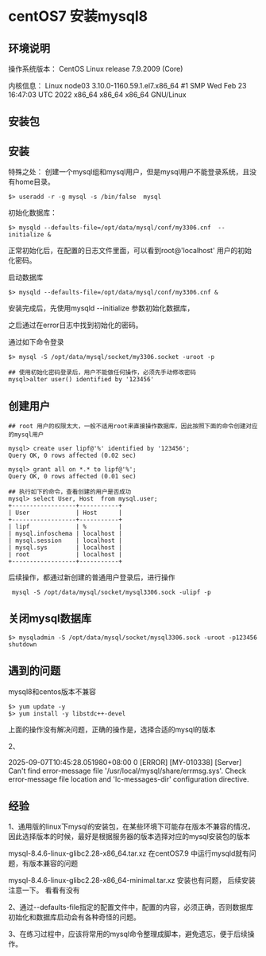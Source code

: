 # centOS7 安装mysql8

## 环境说明

操作系统版本： CentOS Linux release 7.9.2009 (Core)

内核信息： Linux node03 3.10.0-1160.59.1.el7.x86_64 #1 SMP Wed Feb 23 16:47:03 UTC 2022 x86_64 x86_64 x86_64 GNU/Linux



## 安装包





## 安装

特殊之处： 创建一个mysql组和mysql用户，但是mysql用户不能登录系统，且没有home目录。 

```shell
$> useradd -r -g mysql -s /bin/false  mysql
```



初始化数据库：

```shell
$> mysqld --defaults-file=/opt/data/mysql/conf/my3306.cnf  --initialize &
```

正常初始化后，在配置的日志文件里面，可以看到root@'localhost' 用户的初始化密码。 



启动数据库

```shell
$> mysqld --defaults-file=/opt/data/mysql/conf/my3306.cnf &
```













安装完成后，先使用mysqld --initialize 参数初始化数据库，

之后通过在error日志中找到初始化的密码。 

通过如下命令登录

```SHELL
$> mysql -S /opt/data/mysql/socket/my3306.socket -uroot -p

## 使用初始化密码登录后，用户不能做任何操作，必须先手动修改密码 
mysql>alter user() identified by '123456'

```





## 创建用户

```
## root 用户的权限太大，一般不适用root来直接操作数据库，因此按照下面的命令创建对应的mysql用户

mysql> create user lipf@'%' identified by '123456';
Query OK, 0 rows affected (0.02 sec)

mysql> grant all on *.* to lipf@'%';
Query OK, 0 rows affected (0.01 sec)

## 执行如下的命令，查看创建的用户是否成功
mysql> select User, Host  from mysql.user;
+------------------+-----------+
| User             | Host      |
+------------------+-----------+
| lipf             | %         |
| mysql.infoschema | localhost |
| mysql.session    | localhost |
| mysql.sys        | localhost |
| root             | localhost |
+------------------+-----------+

```

后续操作，都通过新创建的普通用户登录后，进行操作

```
 mysql -S /opt/data/mysql/socket/mysql3306.sock -ulipf -p
```



## 关闭mysql数据库

```shell
$> mysqladmin -S /opt/data/mysql/socket/mysql3306.sock -uroot -p123456 shutdown
```







## 遇到的问题

mysql8和centos版本不兼容

```shell
$> yum update -y
$> yum install -y libstdc++-devel
```

上面的操作没有解决问题，正确的操作是，选择合适的mysql的版本



2、 

2025-09-07T10:45:28.051980+08:00 0 [ERROR] [MY-010338] [Server] Can't find error-message file '/usr/local/mysql/share/errmsg.sys'. Check error-message file location and 'lc-messages-dir' configuration directive.





## 经验

1、通用版的linux下mysql的安装包，在某些环境下可能存在版本不兼容的情况，因此选择版本的时候，最好是根据服务器的版本选择对应的mysql安装包的版本

mysql-8.4.6-linux-glibc2.28-x86_64.tar.xz 在centOS7.9 中运行mysqld就有问题，有版本兼容的问题

mysql-8.4.6-linux-glibc2.28-x86_64-minimal.tar.xz 安装也有问题， 后续安装注意一下。 看看有没有



2、通过--defaults-file指定的配置文件中，配置的内容，必须正确，否则数据库初始化和数据库启动会有各种奇怪的问题。 

3、在练习过程中，应该将常用的mysql命令整理成脚本，避免遗忘，便于后续操作。
